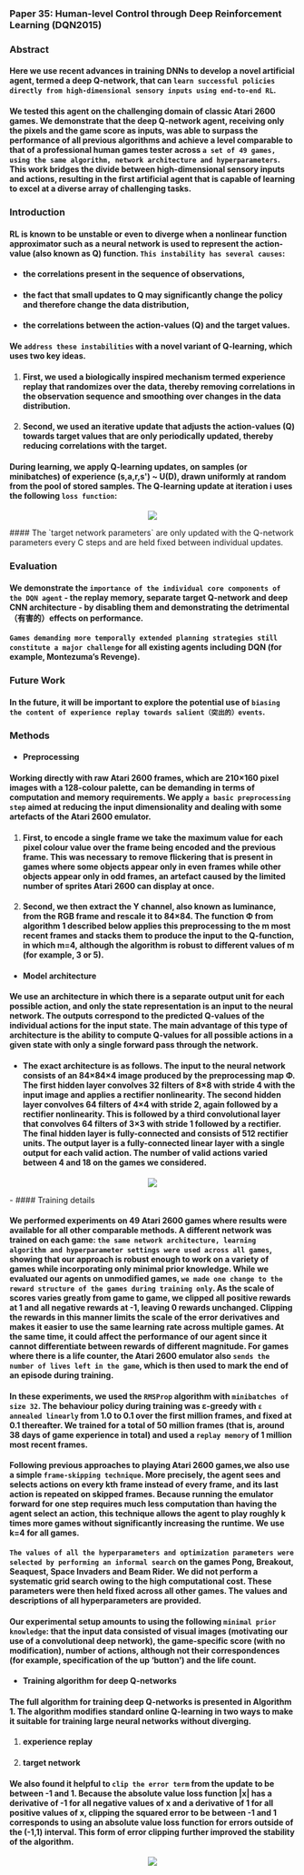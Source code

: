 ### Paper 35: Human-level Control through Deep Reinforcement Learning (DQN2015)

### Abstract

#### Here we use recent advances in training DNNs to develop a novel artificial agent, termed a deep Q-network, that can `learn successful policies directly from high-dimensional sensory inputs using end-to-end RL`. 

#### We tested this agent on the challenging domain of classic Atari 2600 games. We demonstrate that the deep Q-network agent, receiving only the pixels and the game score as inputs, was able to surpass the performance of all previous algorithms and achieve a level comparable to that of a professional human games tester across `a set of 49 games, using the same algorithm, network architecture and hyperparameters`. This work bridges the divide between high-dimensional sensory inputs and actions, resulting in the first artificial agent that is capable of learning to excel at a diverse array of challenging tasks.

### Introduction

#### RL is known to be unstable or even to diverge when a nonlinear function approximator such as a neural network is used to represent the action-value (also known as Q) function. `This instability has several causes`: 

- #### the correlations present in the sequence of observations, 

- #### the fact that small updates to Q may significantly change the policy and therefore change the data distribution,

- #### the correlations between the action-values (Q) and the target values. 

#### We `address these instabilities` with a novel variant of Q-learning, which uses two key ideas. 

1. #### First, we used a biologically inspired mechanism termed experience replay that randomizes over the data, thereby removing correlations in the observation sequence and smoothing over changes in the data distribution. 

2. #### Second, we used an iterative update that adjusts the action-values (Q) towards target values that are only periodically updated, thereby reducing correlations with the target.

#### During learning, we apply Q-learning updates, on samples (or minibatches) of experience (s,a,r,s') ~ U(D), drawn uniformly at random from the pool of stored samples. The Q-learning update at iteration i uses the following `loss function`:

<p align="center">
<img src="/images/664.png"><br/>
</p>
#### The `target network parameters` are only updated with the Q-network parameters every C steps and are held fixed between individual updates.

### Evaluation

#### We demonstrate the `importance of the individual core components of the DQN agent` - the replay memory, separate target Q-network and deep CNN architecture - by disabling them and demonstrating the detrimental（有害的）effects on performance.

#### `Games demanding more temporally extended planning strategies still constitute a major challenge` for all existing agents including DQN (for example, Montezuma’s Revenge).

### Future Work

#### In the future, it will be important to explore the potential use of `biasing the content of experience replay towards salient（突出的）events`.

### Methods

- #### Preprocessing

#### Working directly with raw Atari 2600 frames, which are 210×160 pixel images with a 128-colour palette, can be demanding in terms of computation and memory requirements. We apply `a basic preprocessing step` aimed at reducing the input dimensionality and dealing with some artefacts of the Atari 2600 emulator. 

1. #### First, to encode a single frame we take the maximum value for each pixel colour value over the frame being encoded and the previous frame. This was necessary to remove flickering that is present in games where some objects appear only in even frames while other objects appear only in odd frames, an artefact caused by the limited number of sprites Atari 2600 can display at once. 

2. #### Second, we then extract the Y channel, also known as luminance, from the RGB frame and rescale it to 84×84. The function Φ from algorithm 1 described below applies this preprocessing to the m most recent frames and stacks them to produce the input to the Q-function, in which m=4, although the algorithm is robust to different values of m (for example, 3 or 5).

- #### Model architecture

#### We use an architecture in which there is a separate output unit for each possible action, and only the state representation is an input to the neural network. The outputs correspond to the predicted Q-values of the individual actions for the input state. The main advantage of this type of architecture is the ability to compute Q-values for all possible actions in a given state with only a single forward pass through the network.

- #### The exact architecture is as follows. The input to the neural network consists of an 84×84×4 image produced by the preprocessing map Φ. The first hidden layer convolves 32 filters of 8×8 with stride 4 with the input image and applies a rectifier nonlinearity. The second hidden layer convolves 64 filters of 4×4 with stride 2, again followed by a rectifier nonlinearity. This is followed by a third convolutional layer that convolves 64 filters of 3×3 with stride 1 followed by a rectifier. The final hidden layer is fully-connected and consists of 512 rectifier units. The output layer is a fully-connected linear layer with a single output for each valid action. The number of valid actions varied between 4 and 18 on the games we considered.

<p align="center">
<img src="/images/665.png"><br/>
</p>
- #### Training details

#### We performed experiments on 49 Atari 2600 games where results were available for all other comparable methods. A different network was trained on each game: `the same network architecture, learning algorithm and hyperparameter settings were used across all games`, showing that our approach is robust enough to work on a variety of games while incorporating only minimal prior knowledge. While we evaluated our agents on unmodified games, `we made one change to the reward structure of the games during training only`. As the scale of scores varies greatly from game to game, we clipped all positive rewards at 1 and all negative rewards at -1, leaving 0 rewards unchanged. Clipping the rewards in this manner limits the scale of the error derivatives and makes it easier to use the same learning rate across multiple games. At the same time, it could affect the performance of our agent since it cannot differentiate between rewards of different magnitude. For games where there is a life counter, the Atari 2600 emulator also `sends the number of lives left in the game`, which is then used to mark the end of an episode during training.

#### In these experiments, we used the `RMSProp` algorithm with `minibatches of size 32`. The behaviour policy during training was ε-greedy with `ε annealed linearly` from 1.0 to 0.1 over the first million frames, and fixed at 0.1 thereafter. We trained for a total of 50 million frames (that is, around 38 days of game experience in total) and used a `replay memory` of 1 million most recent frames.

#### Following previous approaches to playing Atari 2600 games,we also use a simple `frame-skipping technique`. More precisely, the agent sees and selects actions on every kth frame instead of every frame, and its last action is repeated on skipped frames. Because running the emulator forward for one step requires much less computation than having the agent select an action, this technique allows the agent to play roughly k times more games without significantly increasing the runtime. We use k=4 for all games.

#### `The values of all the hyperparameters and optimization parameters were selected by performing an informal search` on the games Pong, Breakout, Seaquest, Space Invaders and Beam Rider. We did not perform a systematic grid search owing to the high computational cost. These parameters were then held fixed across all other games. The values and descriptions of all hyperparameters are provided.

#### Our experimental setup amounts to using the following `minimal prior knowledge`: that the input data consisted of visual images (motivating our use of a convolutional deep network), the game-specific score (with no modification), number of actions, although not their correspondences (for example, specification of the up ‘button’) and the life count.

- #### Training algorithm for deep Q-networks

#### The full algorithm for training deep Q-networks is presented in Algorithm 1. The algorithm modifies standard online Q-learning in two ways to make it suitable for training large neural networks without diverging.

1. #### experience replay

2. #### target network

#### We also found it helpful to `clip the error term` from the update to be between -1 and 1. Because the absolute value loss function |x| has a derivative of -1 for all negative values of x and a derivative of 1 for all positive values of x, clipping the squared error to be between -1 and 1 corresponds to using an absolute value loss function for errors outside of the (-1,1) interval. This form of error clipping further improved the stability of the algorithm.

<p align="center">
<img src="/images/666.png"><br/>
</p>